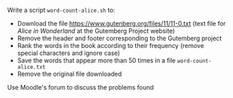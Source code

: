 Write a script `word-count-alice.sh` to:

 * Download the file https://www.gutenberg.org/files/11/11-0.txt (text file for *Alice in Wonderland* at the Gutemberg Project website)
 * Remove the header and footer corresponding to the Gutemberg project
 * Rank the words in the book according to their frequency (remove special characters and ignore case)
 * Save the words that appear more than 50 times in a file `word-count-alice.txt`
 * Remove the original file downloaded

Use Moodle's forum to discuss the problems found
